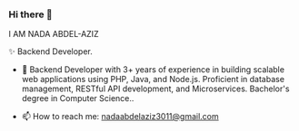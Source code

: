 ### Hi there 👋

I AM NADA ABDEL-AZIZ 

✨ Backend Developer.

- 🔭 Backend Developer with 3+ years of experience in building scalable web applications using PHP, Java, and Node.js. Proficient in database management, RESTful API development, and Microservices. Bachelor's degree in Computer Science..
 
 

- 📫 How to reach me: nadaabdelaziz3011@gmail.com

<!--
**Nadoabdelaziz/Nadoabdelaziz** is a ✨ _special_ ✨ repository because its `README.md` (this file) appears on your GitHub profile.

Here are some ideas to get you started:

- 🔭 I’m currently working on Developing an E-Commerce Laravel Web Application using The Admin Package Voyager.
- 🌱 I’m currently learning Object Oriented PHP $ MVC 
- 👯 I’m looking to collaborate on ...
- 🤔 I’m looking for help with ...
- 💬 Ask me about ...
- 📫 How to reach me: nadaabdelaziz3011@gmail.com
- 😄 Pronouns: ...
- ⚡ Fun fact: ...
-->
